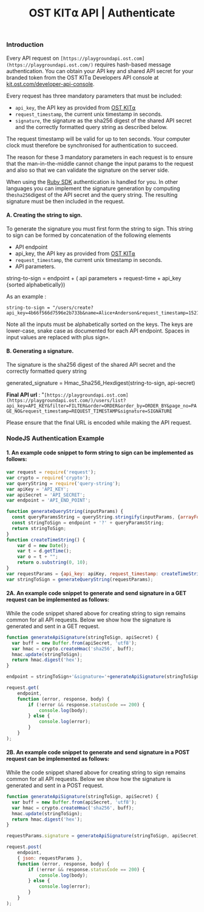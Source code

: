 ﻿---
id: api_authentication
title: OST KIT⍺ API | Authenticate
sidebar_label: authentication
---
### Introduction

Every API request on `[https://playgroundapi.ost.com](https://playgroundapi.ost.com/)` requires hash-based message authentication. You can obtain your API key and shared API secret for your branded token from the OST KIT⍺ Developers API console at [kit.ost.com/developer-api-console](https://kit.ost.com/developer-api-console).

Every request has three mandatory parameters that must be included:

-   `api_key`, the API key as provided from [OST KIT⍺](https://dev.ost.com/docs/kit.ost.com/developer-api-console)
-   `request_timestamp`, the current unix timestamp in seconds.
-   `signature`, the signature as the sha256 digest of the shared API secret and the correctly formatted query string as described below.

The request timestamp will be valid for up to ten seconds. Your computer clock must therefore be synchronised for authentication to succeed.

The reason for these 3 mandatory parameters in each request is to ensure that the man-in-the-middle cannot change the input params to the request and also so that we can validate the signature on the server side.

When using the [Ruby SDK](https://dev.ost.com/docs/sdk_ruby.html) authentication is handled for you. In other languages you can implement the signature generation by computing the`sha256`digest of the API secret and the query string. The resulting signature must be then included in the request.

#### **A. Creating the string to sign.**

To generate the signature you must first form the string to sign. This string to sign can be formed by concatenation of the following elements

-  API endpoint   
-  api_key, the API key as provided from [OST KIT⍺](https://dev.ost.com/docs/kit.ost.com/developer-api-console)
-  `request_timestamp`, the current unix timestamp in seconds.
-   API parameters.

string-to-sign = endpoint + ( api parameters + request-time + api_key {sorted alphabetically})

As an example :
```
string-to-sign = "/users/create?api_key=4b66f566d7596e2b733b&name=Alice+Anderson&request_timestamp=1521073147"
```
Note all the inputs must be alphabetically sorted on the keys. The keys are lower-case, snake case as documented for each API endpoint. Spaces in input values are replaced with plus sign`+`.

#### **B. Generating a signature.**

The signature is the sha256 digest of the shared API secret and the correctly formatted query string

generated_signature = Hmac_Sha256_Hexdigest(string-to-sign, api-secret)

**Final API url** : "`[https://playgroundapi.ost.com](https://playgroundapi.ost.com/)/users/list?api_key=API_KEY&filter=FILTER&order=ORDER&order_by=ORDER_BY&page_no=PAGE_NO&request_timestamp=REQUEST_TIMESTAMP&signature=SIGNATURE`

Please ensure that the final URL is encoded while making the API request.


### NodeJS Authentication Example

#### 1.  An example code snippet to form string to sign can be implemented as follows:
```javascript
var request = require('request');
var crypto = require('crypto');
var queryString = require('query-string');
var apiKey = 'API_KEY';
var apiSecret = 'API_SECRET';
var endpoint = 'API_END_POINT';

function generateQueryString(inputParams) {
  const queryParamsString = queryString.stringify(inputParams, {arrayFormat: 'bracket'}).replace(/%20/g, '+');
  const stringToSign = endpoint + '?' + queryParamsString;
  return stringToSign;
}
function createTimeString() {
	var d = new Date();
	var t = d.getTime();
	var o = t + "";
	return o.substring(0, 10);
}
var requestParams = {api_key: apiKey, request_timestamp: createTimeString(), name: 'NAME'};
var stringToSign = generateQueryString(requestParams);
```

#### 2A.  An example code snippet to generate and send signature in a GET request can be implemented as follows:
While the code snippet shared above for creating string to sign remains common for all API requests. Below we show how the signature is generated and sent in a GET request.

```javascript
function generateApiSignature(stringToSign, apiSecret) {
  var buff = new Buffer.from(apiSecret, 'utf8');
  var hmac = crypto.createHmac('sha256', buff);
  hmac.update(stringToSign);
  return hmac.digest('hex');
}

endpoint = stringToSign+'&signature='+generateApiSignature(stringToSign, apiSecret);

request.get(
	endpoint,
	function (error, response, body) {
        if (!error && response.statusCode == 200) {
            console.log(body);
        } else {
        	console.log(error);
        }
    }
);
```

#### 2B.  An example code snippet to generate and send signature in a POST request can be implemented as follows:
While the code snippet shared above for creating string to sign remains common for all API requests. Below we show how the signature is generated and sent in a POST request.

```javascript
function generateApiSignature(stringToSign, apiSecret) {
  var buff = new Buffer.from(apiSecret, 'utf8');
  var hmac = crypto.createHmac('sha256', buff);
  hmac.update(stringToSign);
  return hmac.digest('hex');
}

requestParams.signature = generateApiSignature(stringToSign, apiSecret)

request.post(
    endpoint,
    { json: requestParams },
    function (error, response, body) {
        if (!error && response.statusCode == 200) {
            console.log(body);
        } else {
        	console.log(error);
        }
    }
);
```


